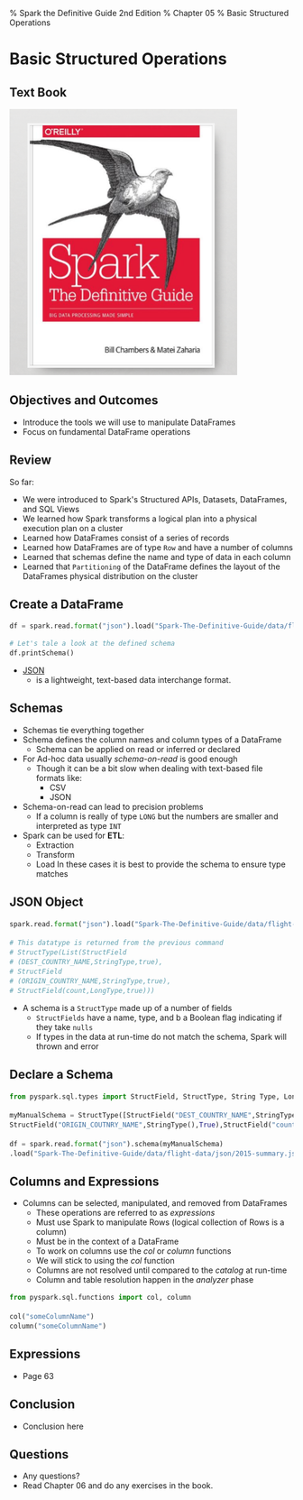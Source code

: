 % Spark the Definitive Guide 2nd Edition
% Chapter 05
% Basic Structured Operations

# Basic Structured Operations

## Text Book

![*itmd-521 textbook*](images/spark-book.png "Spark TextBook")

## Objectives and Outcomes

- Introduce the tools we will use to manipulate DataFrames
- Focus on fundamental DataFrame operations

## Review

So far:

- We were introduced to Spark's Structured APIs, Datasets, DataFrames, and SQL Views
- We learned how Spark transforms a logical plan into a physical execution plan on a cluster
- Learned how DataFrames consist of a series of records
- Learned how DataFrames are of type `Row` and have a number of columns
- Learned that schemas define the name and type of data in each column
- Learned that `Partitioning` of the DataFrame defines the layout of the DataFrames physical distribution on the cluster
  
## Create a DataFrame

```python
df = spark.read.format("json").load("Spark-The-Definitive-Guide/data/flight-data/json/2015-summary.json")
```

```python
# Let's tale a look at the defined schema
df.printSchema()
```

- [JSON](https://www.json.org/json-en.html "What is JSON?")
  - is a lightweight, text-based data interchange format.

## Schemas

- Schemas tie everything together
- Schema defines the column names and column types of a DataFrame
  - Schema can be applied on read or inferred or declared
- For Ad-hoc data usually *schema-on-read* is good enough
  - Though it can be a bit slow when dealing with text-based file formats like:
    - CSV
    - JSON
- Schema-on-read can lead to precision problems
  - If a column is really of type `LONG` but the numbers are smaller and interpreted as type `INT`
- Spark can be used for **ETL**:
  - Extraction
  - Transform
  - Load
In these cases it is best to provide the schema to ensure type matches

## JSON Object

```python
spark.read.format("json").load("Spark-The-Definitive-Guide/data/flight-data/json/2015-summary.json").schema

# This datatype is returned from the previous command
# StructType(List(StructField
# (DEST_COUNTRY_NAME,StringType,true),
# StructField
# (ORIGIN_COUNTRY_NAME,StringType,true),
# StructField(count,LongType,true)))
```

- A schema is a `StructType` made up of a number of fields
  - `StructFields` have a name, type, and b a Boolean flag indicating if they take `nulls`
  - If types in the data at run-time do not match the schema, Spark will thrown and error

## Declare a Schema

```python
from pyspark.sql.types import StructField, StructType, String Type, LongType

myManualSchema = StructType([StructField("DEST_COUNTRY_NAME",StringType(), True),
StructField("ORIGIN_COUTNRY_NAME",StringType(),True),StructField("count", LongType(), False,metadata={"hello":"world"})])

df = spark.read.format("json").schema(myManualSchema)
.load("Spark-The-Definitive-Guide/data/flight-data/json/2015-summary.json")
```

## Columns and Expressions

- Columns can be selected, manipulated, and removed from DataFrames
  - These operations are referred to as *expressions*
  - Must use Spark to manipulate Rows (logical collection of Rows is a column)
  - Must be in the context of a DataFrame
  - To work on columns use the *col* or *column* functions
  - We will stick to using the *col* function
  - Columns are not resolved until compared to the *catalog* at run-time
  - Column and table resolution happen in the *analyzer* phase

```python
from pyspark.sql.functions import col, column

col("someColumnName")
column("someColumnName")
```

## Expressions

- Page 63

## Conclusion

- Conclusion here

## Questions

- Any questions?
- Read Chapter 06 and do any exercises in the book.

